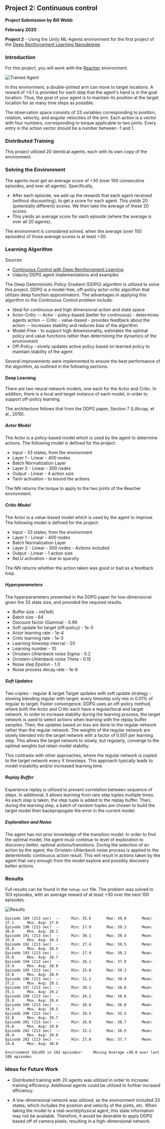 ## Project 2: Continuous control

**Project Submission by Bill Webb**

**February 2020**

**Project 2** - Using the Unity ML-Agents environment for the first project of the [Deep Reinforcement Learning Nanodegree](https://www.udacity.com/course/deep-reinforcement-learning-nanodegree--nd893).

### Introduction

For this project, you will work with the [Reacher](https://github.com/Unity-Technologies/ml-agents/blob/master/docs/Learning-Environment-Examples.md#reacher) environment.

![Trained Agent](https://user-images.githubusercontent.com/10624937/43851024-320ba930-9aff-11e8-8493-ee547c6af349.gif)

In this environment, a double-jointed arm can move to target locations. A reward of +0.1 is provided for each step that the agent's hand is in the goal location. Thus, the goal of your agent is to maintain its position at the target location for as many time steps as possible.

The observation space consists of 33 variables corresponding to position, rotation, velocity, and angular velocities of the arm. Each action is a vector with four numbers, corresponding to torque applicable to two joints. Every entry in the action vector should be a number between -1 and 1.

### Distributed Training

This project utilized 20 identical agents, each with its own copy of the environment.

### Solving the Environment

The agents must get an average score of +30 (over 100 consecutive episodes, and over all agents). Specifically,

- After each episode, we add up the rewards that each agent received (without discounting), to get a score for each agent. This yields 20 (potentially different) scores. We then take the average of these 20 scores.
- This yields an average score for each episode (where the average is over all 20 agents).

The environment is considered solved, when the average (over 100 episodes) of those average scores is at least +30.

### Learning Algorithm

Sources
- [Continuous Control with Deep Reinforcement Learning](https://arxiv.org/pdf/1509.02971.pdf)
- Udacity DDPG agent implementations and examples

The Deep Deterministic Policy Gradient (DDPG) algorithm is utilized to solve this project.  DDPG is a model-free, off-policy actor-critic algorithm that utilizes deep function approximators.  The advantages in applying this algorithm to the Continuous Control problem include:

- Ideal for continuous and high dimensional action and state space
- Actor-Critic
-- Actor - policy-based (better for continuous) - determines agents action
-- Critic - value-based - provides feedback about the action
-- Increases stability and reduces bias of the algorithm
- Model-Free - to support high dimensionality, estimates the optimal policy and value functions rather than determining the dynamics of the environment
- Off-Policy - slowly updates active policy based on learned policy to maintain stability of the agent

Several improvements were implemented to ensure the best performance of the algorithm, as outlined in the following sections.

#### Deep Learning

There are two neural network models, one each for the Actor and Critic.  In addition, there is a local and target instance of each model, in order to support off-policy learning.

The architecture follows that from the DDPG paper, Section 7 (Lillicrap, et al., 2016).

##### Actor Model

The Actor is a policy-based model which is used by the agent to determine actions.  The following model is defined for the project:

- Input - 33 states, from the environment
- Layer 1 - Linear - 400 nodes
- Batch Normalization Layer
- Layer 2 - Linear - 300 nodes
- Output - Linear - 4 action size
- Tanh activation - to bound the actions

The NN returns the torque to apply to the two joints of the Reacher environment.

##### Critic Model

The Actor is a value-based model which is used by the agent to improve.  The following model is defined for the project:

- Input - 33 states, from the environment
- Layer 1 - Linear - 400 nodes
- Batch Normalization Layer
- Layer 2 - Linear - 300 nodes - Actions included
- Output - Linear - 1 action size
- ReLU activation - due to sparsity

The NN returns whether the action taken was good or bad as a feedback loop.

##### Hyperparameters

The hyperparameters presented in the DDPG paper for low-dimensional given the 33 state size, and provided the required results.

- Buffer size - int(1e6)
- Batch size - 64
- Discount factor (Gamma) - 0.99
- Soft update for target (off-policy) - 1e-3
- Actor learning rate - 1e-4
- Critic learning rate - 1e-3
- Learning timestep interval - 20
- Learning number - 10
- Ornstein-Uhlenbeck noise Sigma - 0.2
- Ornstein-Uhlenbeck noise Theta - 0.15
- Noise step Epsilon - 1.0
- Noise process decay rate - 1e-6

##### Soft Updates

Two copies - regular & target
Target updates with soft update strategy - slowing blending regular with target; every timestep only mix in 0.01% of regular to target.  Faster convergence.
DDPG uses an off-policy method, where both the Actor and Critic each have a regular/local and target network.  In order to increase stability during the learning process, the target network is used to select actions when learning with the replay buffer samples.  Then, the updates based on loss are done to the regular network rather than the regular network.  The weights of the regular network are slowly blended into the target network with a factor of 0.001 per learning step.  This allows the target network to slowly, but regularly, converge to the optimal weights but retain model stability.

This contrasts with other approaches, where the regular network is copied to the target network every X timesteps.  This approach typically leads to model instability and/or increased learning time.

##### Replay Buffer

Experience replay is utilized to prevent correlation between sequence of steps.  In additional, it allows learning from rare step tuples multiple times.  As each step is taken, the step tuple is added to the replay buffer.  Then, during the learning step, a batch of random tuples are chosen to build the target model then backpropogate the error in the current model.

##### Exploration and Noise

The agent has not prior knowledge of the transition model.  In order to find the optimal model, the agent must continue to level of exploration to discovery better, optimal actions/transitions.  During the selection of an action by the agent, the Ornstein-Uhlenbeck noise process is applied to the deterministic continuous action result.  This will result in actions taken by the agent that vary enough from the model explore and possibly discovery better actions.

### Results

Full results can be found in the `nohup.out` file.  The problem was solved in 103 episodes, with an average reward of at least +30 over the next 100 episodes.

![Results](results.png)

```
Episode 189 (213 sec)  --     Min: 35.6       Max: 39.0       Mean: 37.1      Mov. Avg: 27.9
Episode 190 (213 sec)  --     Min: 27.9       Max: 39.3       Mean: 36.8      Mov. Avg: 28.1
Episode 191 (213 sec)  --     Min: 30.1       Max: 39.4       Mean: 35.9      Mov. Avg: 28.3
Episode 192 (213 sec)  --     Min: 27.4       Max: 39.5       Mean: 35.8      Mov. Avg: 28.5
Episode 193 (213 sec)  --     Min: 27.9       Max: 39.2       Mean: 35.8      Mov. Avg: 28.7
Episode 194 (213 sec)  --     Min: 26.1       Max: 37.9       Mean: 33.4      Mov. Avg: 28.8
Episode 195 (213 sec)  --     Min: 25.8       Max: 39.3       Mean: 33.6      Mov. Avg: 28.9
Episode 196 (213 sec)  --     Min: 31.2       Max: 39.4       Mean: 37.2      Mov. Avg: 29.1
Episode 197 (213 sec)  --     Min: 30.1       Max: 38.6       Mean: 35.1      Mov. Avg: 29.2
Episode 198 (213 sec)  --     Min: 26.2       Max: 38.6       Mean: 35.8      Mov. Avg: 29.4
Episode 199 (213 sec)  --     Min: 28.8       Max: 36.8       Mean: 34.3      Mov. Avg: 29.5
Episode 200 (213 sec)  --     Min: 28.5       Max: 35.5       Mean: 32.8      Mov. Avg: 29.7
Episode 201 (213 sec)  --     Min: 26.8       Max: 38.7       Mean: 35.6      Mov. Avg: 29.8
Episode 202 (213 sec)  --     Min: 32.2       Max: 38.5       Mean: 36.4      Mov. Avg: 29.9
Episode 203 (213 sec)  --     Min: 27.0       Max: 37.7       Mean: 34.0      Mov. Avg: 30.0

Environment SOLVED in 103 episodes!     Moving Average =30.0 over last 100 episodes
```

### Ideas for Future Work

- Distributed training with 20 agents was utilized in order to increase training efficiency.  Additional agents could be utilized to further incrased efficiency.

- A low-dimensional network was utilized, as the environment included 33 states, which includes the position and velocity of the joints, etc.  When taking the model to a real-world/physical agent, this state information may not be available.  Therefore, it would be desirable to apply DDPG based off of camera pixels, resulting in a high-dimensional network.
